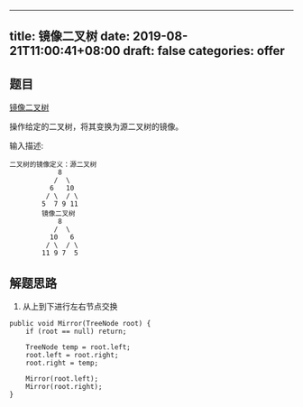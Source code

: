 
---
title: 镜像二叉树
date: 2019-08-21T11:00:41+08:00
draft: false
categories: offer
---


## 题目

[镜像二叉树](https://www.nowcoder.com/practice/564f4c26aa584921bc75623e48ca3011?tpId=13&tqId=11171&rp=1&ru=%2Fta%2Fcoding-interviews&qru=%2Fta%2Fcoding-interviews%2Fquestion-ranking&tPage=1)

操作给定的二叉树，将其变换为源二叉树的镜像。

输入描述:

```
二叉树的镜像定义：源二叉树
    	    8
    	   /  \
    	  6   10
    	 / \  / \
    	5  7 9 11
    	镜像二叉树
    	    8
    	   /  \
    	  10   6
    	 / \  / \
    	11 9 7  5
```

## 解题思路

  1. 从上到下进行左右节点交换

```
public void Mirror(TreeNode root) {
    if (root == null) return;

    TreeNode temp = root.left;
    root.left = root.right;
    root.right = temp;

    Mirror(root.left);
    Mirror(root.right);
}
```
